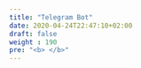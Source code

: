 ```yaml
---
title: "Telegram Bot"
date: 2020-04-24T22:47:10+02:00
draft: false
weight : 190
pre: "<b> </b>"
---
```


